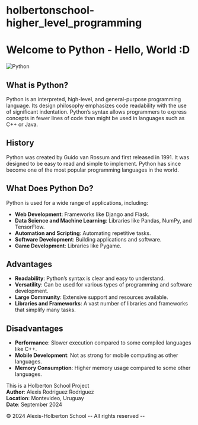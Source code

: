 # holbertonschool-higher_level_programming
# Welcome to Python - Hello, World :D

![Python](https://github.com/user-attachments/assets/d3036eab-9c17-4432-8a0a-fcdb35a2894a)

## What is Python?
Python is an interpreted, high-level, and general-purpose programming language. Its design philosophy emphasizes code readability with the use of significant indentation. Python’s syntax allows programmers to express concepts in fewer lines of code than might be used in languages such as C++ or Java.

## History
Python was created by Guido van Rossum and first released in 1991. It was designed to be easy to read and simple to implement. Python has since become one of the most popular programming languages in the world.

## What Does Python Do?
Python is used for a wide range of applications, including:

- **Web Development**: Frameworks like Django and Flask.
- **Data Science and Machine Learning**: Libraries like Pandas, NumPy, and TensorFlow.
- **Automation and Scripting**: Automating repetitive tasks.
- **Software Development**: Building applications and software.
- **Game Development**: Libraries like Pygame.

## Advantages
- **Readability**: Python’s syntax is clear and easy to understand.
- **Versatility**: Can be used for various types of programming and software development.
- **Large Community**: Extensive support and resources available.
- **Libraries and Frameworks**: A vast number of libraries and frameworks that simplify many tasks.

## Disadvantages
- **Performance**: Slower execution compared to some compiled languages like C++.
- **Mobile Development**: Not as strong for mobile computing as other languages.
- **Memory Consumption**: Higher memory usage compared to some other languages.

This is a Holberton School Project  
**Author**: Alexis Rodriguez Rodriguez  
**Location**: Montevideo, Uruguay  
**Date**: September 2024

© 2024 Alexis-Holberton School -- All rights reserved --

